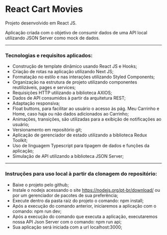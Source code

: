 <h1>React Cart Movies</h1>

<p>Projeto desenvolvido em React JS.</p>
<p>Aplicação criada com o objetivo de consumir dados de uma API local utilizando JSON Server como mock de dados.</p>

<hr></hr>

<h3>Tecnologias e requisitos aplicados:</h3>
	
- Construção de template dinâmico usando React JS e Hooks;
- Criação de rotas na aplicação utilizando Next JS;
- Formatação no estilo e nas interações utilizando Styled Components;
- Organização na estrutura de projeto utilizando componentes reutilizáveis, pages e services;
- Requisições HTTP utilizando a biblioteca AXIOS;
- Dados de API consumidos à partir da arquitetura REST;
- Adaptação responsiva;
- Float buttons, para facilitar ao usuário o acesso às pág. Meu Carrinho e Home, caso haja ou não dados adicionados ao Carrinho;
- Animações, transições, são utilizadas para a exibição de notificações ao usuário;
- Versionamento em repositório git;
- Aplicação de gerenciador de estado utilizando a biblioteca Redux Toolkit;
- Uso de linguagem Typescript para tipagem de dados e funções da aplicação;
- Simulação de API utilizando a biblioteca JSON Server;

<hr></hr>

<h3>Instruções para uso local à partir da clonagem do repositório:</h3>

- Baixe o projeto pelo github;
- Instale o nodejs acessando o site https://nodejs.org/pt-br/download/ ou por um gerenciador de pacotes de sua preferência;
- Execute dentro da pasta raiz do projeto o comando: npm install;
- Após a execução do comando anterior, iniciaremos a aplicação com o comando: npm run dev;
- Após a execução do comando que executa a aplicação, executaremos nossa API Json Server com o comando: npm run api;
- Sua aplicação será iniciada com a url localhost:3000;

